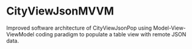 # CityViewJsonMVVM
Improved software architecture of CityViewJsonPop using Model-View-ViewModel coding paradigm to populate a table view
with remote JSON data.
